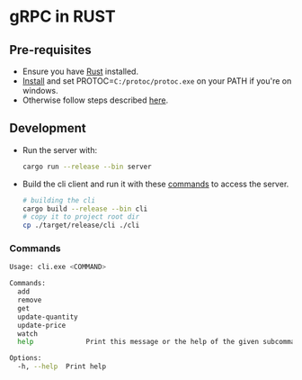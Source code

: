 # gRPC in RUST

## Pre-requisites

- Ensure you have [Rust](https://www.rust-lang.org/tools/install) installed.
- [Install](https://protobuf.dev/downloads/#release-packages) and set PROTOC=`C:/protoc/protoc.exe` on your PATH if you're on windows.
- Otherwise follow steps described [here](https://grpc.io/docs/protoc-installation/).

## Development

- Run the server with:

    ```sh
    cargo run --release --bin server
    ```

- Build the cli client and run it with these [commands](#commands) to access the server.

    ```sh
    # building the cli
    cargo build --release --bin cli
    # copy it to project root dir
    cp ./target/release/cli ./cli
    ```

### Commands

```sh
Usage: cli.exe <COMMAND>

Commands:
  add
  remove
  get
  update-quantity  
  update-price     
  watch
  help             Print this message or the help of the given subcommand(s)

Options:
  -h, --help  Print help
```
